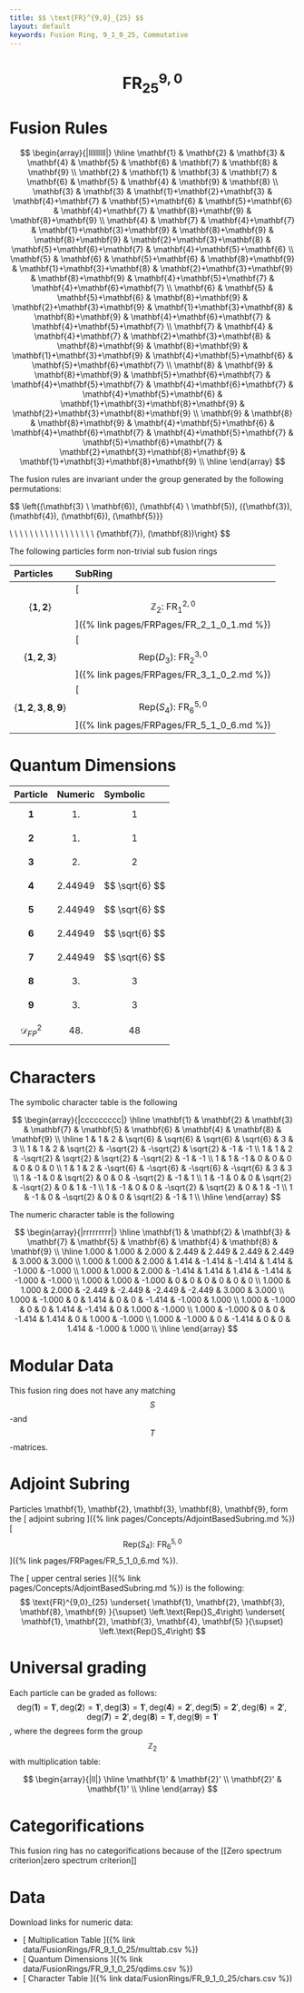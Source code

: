 ```yaml
---
title: $$ \text{FR}^{9,0}_{25} $$
layout: default
keywords: Fusion Ring, 9_1_0_25, Commutative
---
```

# $$ \text{FR}^{9,0}_{25} $$


# Fusion Rules

$$
\begin{array}{|lllllllll|}
\hline
 \mathbf{1} & \mathbf{2} & \mathbf{3} & \mathbf{4} & \mathbf{5} & \mathbf{6} & \mathbf{7} & \mathbf{8} & \mathbf{9} \\
 \mathbf{2} & \mathbf{1} & \mathbf{3} & \mathbf{7} & \mathbf{6} & \mathbf{5} & \mathbf{4} & \mathbf{9} & \mathbf{8} \\
 \mathbf{3} & \mathbf{3} & \mathbf{1}+\mathbf{2}+\mathbf{3} & \mathbf{4}+\mathbf{7} & \mathbf{5}+\mathbf{6} & \mathbf{5}+\mathbf{6} & \mathbf{4}+\mathbf{7} & \mathbf{8}+\mathbf{9} & \mathbf{8}+\mathbf{9} \\
 \mathbf{4} & \mathbf{7} & \mathbf{4}+\mathbf{7} & \mathbf{1}+\mathbf{3}+\mathbf{9} & \mathbf{8}+\mathbf{9} & \mathbf{8}+\mathbf{9} & \mathbf{2}+\mathbf{3}+\mathbf{8} & \mathbf{5}+\mathbf{6}+\mathbf{7} & \mathbf{4}+\mathbf{5}+\mathbf{6} \\
 \mathbf{5} & \mathbf{6} & \mathbf{5}+\mathbf{6} & \mathbf{8}+\mathbf{9} & \mathbf{1}+\mathbf{3}+\mathbf{8} & \mathbf{2}+\mathbf{3}+\mathbf{9} & \mathbf{8}+\mathbf{9} & \mathbf{4}+\mathbf{5}+\mathbf{7} & \mathbf{4}+\mathbf{6}+\mathbf{7} \\
 \mathbf{6} & \mathbf{5} & \mathbf{5}+\mathbf{6} & \mathbf{8}+\mathbf{9} & \mathbf{2}+\mathbf{3}+\mathbf{9} & \mathbf{1}+\mathbf{3}+\mathbf{8} & \mathbf{8}+\mathbf{9} & \mathbf{4}+\mathbf{6}+\mathbf{7} & \mathbf{4}+\mathbf{5}+\mathbf{7} \\
 \mathbf{7} & \mathbf{4} & \mathbf{4}+\mathbf{7} & \mathbf{2}+\mathbf{3}+\mathbf{8} & \mathbf{8}+\mathbf{9} & \mathbf{8}+\mathbf{9} & \mathbf{1}+\mathbf{3}+\mathbf{9} & \mathbf{4}+\mathbf{5}+\mathbf{6} & \mathbf{5}+\mathbf{6}+\mathbf{7} \\
 \mathbf{8} & \mathbf{9} & \mathbf{8}+\mathbf{9} & \mathbf{5}+\mathbf{6}+\mathbf{7} & \mathbf{4}+\mathbf{5}+\mathbf{7} & \mathbf{4}+\mathbf{6}+\mathbf{7} & \mathbf{4}+\mathbf{5}+\mathbf{6} & \mathbf{1}+\mathbf{3}+\mathbf{8}+\mathbf{9} & \mathbf{2}+\mathbf{3}+\mathbf{8}+\mathbf{9} \\
 \mathbf{9} & \mathbf{8} & \mathbf{8}+\mathbf{9} & \mathbf{4}+\mathbf{5}+\mathbf{6} & \mathbf{4}+\mathbf{6}+\mathbf{7} & \mathbf{4}+\mathbf{5}+\mathbf{7} & \mathbf{5}+\mathbf{6}+\mathbf{7} & \mathbf{2}+\mathbf{3}+\mathbf{8}+\mathbf{9} & \mathbf{1}+\mathbf{3}+\mathbf{8}+\mathbf{9} \\
\hline
\end{array}
$$


The fusion rules are invariant under the group generated by the following permutations:

$$ \left\{(\mathbf{3} \ \mathbf{6}), (\mathbf{4} \ \mathbf{5}), ({\mathbf{3}), (\mathbf{4}), (\mathbf{6}), (\mathbf{5}}}

 \  \  \  \  \  \  \  \  \  \  \  \  \  \  \  \  \ {\mathbf{7}), (\mathbf{8})\right\} $$


The following particles form non-trivial sub fusion rings

| Particles | SubRing |
| :------ | :------ |
| $$ \{\mathbf{1},\mathbf{2}\} $$ | [ $$ \mathbb{Z}_2:\ \text{FR}^{2,0}_{1} $$ ]({% link pages/FRPages/FR_2_1_0_1.md %}) |
| $$ \{\mathbf{1},\mathbf{2},\mathbf{3}\} $$ | [ $$ \left.\text{Rep(}D_3\right):\ \text{FR}^{3,0}_{2} $$ ]({% link pages/FRPages/FR_3_1_0_2.md %}) |
| $$ \{\mathbf{1},\mathbf{2},\mathbf{3},\mathbf{8},\mathbf{9}\} $$ | [ $$ \left.\text{Rep(}S_4\right):\ \text{FR}^{5,0}_{6} $$ ]({% link pages/FRPages/FR_5_1_0_6.md %}) |


# Quantum Dimensions

| Particle | Numeric | Symbolic |
| :------ | :------ | :------ |
| $$ \mathbf{1} $$ | $$ 1. $$ | $$ 1 $$ |
| $$ \mathbf{2} $$ | $$ 1. $$ | $$ 1 $$ |
| $$ \mathbf{3} $$ | $$ 2. $$ | $$ 2 $$ |
| $$ \mathbf{4} $$ | $$ 2.44949 $$ | $$ \sqrt{6} $$ |
| $$ \mathbf{5} $$ | $$ 2.44949 $$ | $$ \sqrt{6} $$ |
| $$ \mathbf{6} $$ | $$ 2.44949 $$ | $$ \sqrt{6} $$ |
| $$ \mathbf{7} $$ | $$ 2.44949 $$ | $$ \sqrt{6} $$ |
| $$ \mathbf{8} $$ | $$ 3. $$ | $$ 3 $$ |
| $$ \mathbf{9} $$ | $$ 3. $$ | $$ 3 $$ |
| $$ \mathcal{D}_{FP}^2 $$ | $$ 48. $$ | $$ 48 $$ |

# Characters

The symbolic character table is the following

$$
\begin{array}{|ccccccccc|}
\hline
 \mathbf{1} & \mathbf{2} & \mathbf{3} & \mathbf{7} & \mathbf{5} & \mathbf{6} & \mathbf{4} & \mathbf{8} & \mathbf{9} \\
\hline
 1 & 1 & 2 & \sqrt{6} & \sqrt{6} & \sqrt{6} & \sqrt{6} & 3 & 3 \\
 1 & 1 & 2 & \sqrt{2} & -\sqrt{2} & -\sqrt{2} & \sqrt{2} & -1 & -1 \\
 1 & 1 & 2 & -\sqrt{2} & \sqrt{2} & \sqrt{2} & -\sqrt{2} & -1 & -1 \\
 1 & 1 & -1 & 0 & 0 & 0 & 0 & 0 & 0 \\
 1 & 1 & 2 & -\sqrt{6} & -\sqrt{6} & -\sqrt{6} & -\sqrt{6} & 3 & 3 \\
 1 & -1 & 0 & \sqrt{2} & 0 & 0 & -\sqrt{2} & -1 & 1 \\
 1 & -1 & 0 & 0 & \sqrt{2} & -\sqrt{2} & 0 & 1 & -1 \\
 1 & -1 & 0 & 0 & -\sqrt{2} & \sqrt{2} & 0 & 1 & -1 \\
 1 & -1 & 0 & -\sqrt{2} & 0 & 0 & \sqrt{2} & -1 & 1 \\
\hline
\end{array}
$$

The numeric character table is the following

$$
\begin{array}{|rrrrrrrrr|}
\hline
 \mathbf{1} & \mathbf{2} & \mathbf{3} & \mathbf{7} & \mathbf{5} & \mathbf{6} & \mathbf{4} & \mathbf{8} & \mathbf{9} \\
\hline
 1.000 & 1.000 & 2.000 & 2.449 & 2.449 & 2.449 & 2.449 & 3.000 & 3.000 \\
 1.000 & 1.000 & 2.000 & 1.414 & -1.414 & -1.414 & 1.414 & -1.000 & -1.000 \\
 1.000 & 1.000 & 2.000 & -1.414 & 1.414 & 1.414 & -1.414 & -1.000 & -1.000 \\
 1.000 & 1.000 & -1.000 & 0 & 0 & 0 & 0 & 0 & 0 \\
 1.000 & 1.000 & 2.000 & -2.449 & -2.449 & -2.449 & -2.449 & 3.000 & 3.000 \\
 1.000 & -1.000 & 0 & 1.414 & 0 & 0 & -1.414 & -1.000 & 1.000 \\
 1.000 & -1.000 & 0 & 0 & 1.414 & -1.414 & 0 & 1.000 & -1.000 \\
 1.000 & -1.000 & 0 & 0 & -1.414 & 1.414 & 0 & 1.000 & -1.000 \\
 1.000 & -1.000 & 0 & -1.414 & 0 & 0 & 1.414 & -1.000 & 1.000 \\
\hline
\end{array}
$$

# Modular Data

This fusion ring does not have any matching $$ S $$-and $$ T $$-matrices.

# Adjoint Subring

Particles \mathbf{1}, \mathbf{2}, \mathbf{3}, \mathbf{8}, \mathbf{9}, form the [ adjoint subring ]({% link pages/Concepts/AdjointBasedSubring.md %})[ $$ \left.\text{Rep(}S_4\right):\ \text{FR}^{5,0}_{6} $$ ]({% link pages/FRPages/FR_5_1_0_6.md %}).

The [ upper central series ]({% link pages/Concepts/AdjointBasedSubring.md %}) is the following:
$$ \text{FR}^{9,0}_{25} \underset{ \mathbf{1}, \mathbf{2}, \mathbf{3}, \mathbf{8}, \mathbf{9} }{\supset}  \left.\text{Rep(}S_4\right) \underset{ \mathbf{1}, \mathbf{2}, \mathbf{3}, \mathbf{4}, \mathbf{5} }{\supset}  \left.\text{Rep(}S_4\right) $$

# Universal grading

Each particle can be graded as follows: $$ \text{deg}(\mathbf{1}) = \mathbf{1}', \text{deg}(\mathbf{2}) = \mathbf{1}', \text{deg}(\mathbf{3}) = \mathbf{1}', \text{deg}(\mathbf{4}) = \mathbf{2}', \text{deg}(\mathbf{5}) = \mathbf{2}', \text{deg}(\mathbf{6}) = \mathbf{2}', \text{deg}(\mathbf{7}) = \mathbf{2}', \text{deg}(\mathbf{8}) = \mathbf{1}', \text{deg}(\mathbf{9}) = \mathbf{1}' $$, where the degrees form the group $$ \mathbb{Z}_2 $$ with multiplication table:

$$
\begin{array}{|ll|}
\hline
 \mathbf{1}' & \mathbf{2}' \\
 \mathbf{2}' & \mathbf{1}' \\
\hline
\end{array}
$$

# Categorifications

This fusion ring has no categorifications because of the [[Zero spectrum criterion|zero spectrum criterion]]

# Data

Download links for numeric data:

* [ Multiplication Table ]({% link data/FusionRings/FR_9_1_0_25/multtab.csv %})
* [ Quantum Dimensions ]({% link data/FusionRings/FR_9_1_0_25/qdims.csv %})
* [ Character Table ]({% link data/FusionRings/FR_9_1_0_25/chars.csv %})